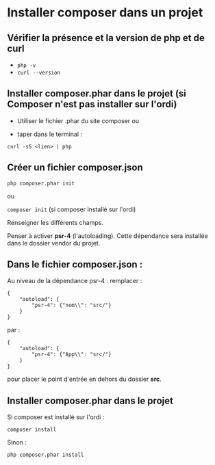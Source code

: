 # Installer composer dans un projet

## Vérifier la présence et la version de php et de curl

- `php -v`
- `curl --version`

## Installer composer.phar dans le projet (si Composer n'est pas installer sur l'ordi)

- Utiliser le fichier .phar du site composer ou 

- taper dans le terminal :

`curl -sS <lien> | php`

## Créer un fichier composer.json

`php composer.phar init`

ou

`composer init` (si composer installé sur l'ordi)

Renseigner les  différents champs.   
 
Penser à activer **psr-4** (l'autoloading). Cette dépendance sera installée dans le dossier vendor du projet.  

## Dans le fichier composer.json :

Au niveau de la dépendance psr-4 : remplacer :
```
{
    "autoload": {
        "psr-4": {"nom\\": "src/"}
    }
}
```

par :

```
{
    "autoload": {
        "psr-4": {"App\\": "src/"}
    }
}
```

pour placer le point d'entrée en dehors du dossier **src**.

## Installer composer.phar dans le projet

Si composer est installé sur l'ordi : 

`composer install`

Sinon : 

`php composer.phar install`


